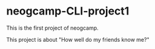 # neogcamp-CLI-project1

This is the first project of neogcamp. 

This project is about "How well do my friends know me?"
